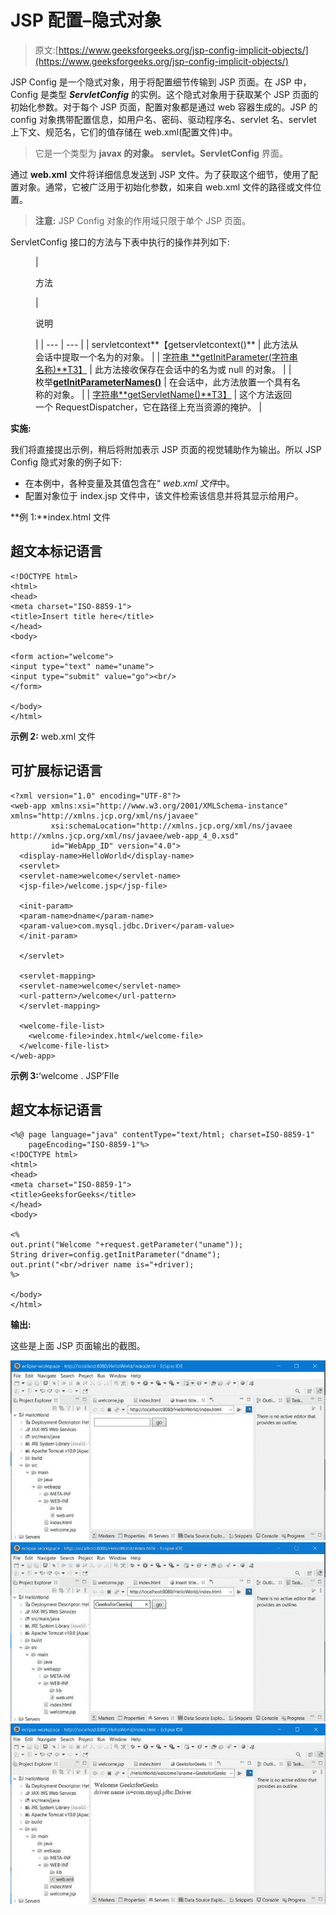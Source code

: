 # JSP 配置–隐式对象

> 原文:[https://www.geeksforgeeks.org/jsp-config-implicit-objects/](https://www.geeksforgeeks.org/jsp-config-implicit-objects/)

JSP Config 是一个隐式对象，用于将配置细节传输到 JSP 页面。在 JSP 中，Config 是类型 ***ServletConfig*** 的实例。这个隐式对象用于获取某个 JSP 页面的初始化参数。对于每个 JSP 页面，配置对象都是通过 web 容器生成的。JSP 的 config 对象携带配置信息，如用户名、密码、驱动程序名、servlet 名、servlet 上下文、规范名，它们的值存储在 web.xml(配置文件)中。

> 它是一个类型为 **javax 的对象。** **servlet。ServletConfig** 界面。

通过 **web.xml** 文件将详细信息发送到 JSP 文件。为了获取这个细节，使用了配置对象。通常，它被广泛用于初始化参数，如来自 web.xml 文件的路径或文件位置。

> **注意:** JSP Config 对象的作用域只限于单个 JSP 页面。

ServletConfig 接口的方法与下表中执行的操作并列如下:

<figure class="table">

| 

方法

 | 

说明

 |
| --- | --- |
| servletcontext**【getservletcontext()** | 此方法从会话中提取一个名为的对象。 |
| [字符串 **getInitParameter(字符串名称)**T3】](https://www.geeksforgeeks.org/difference-between-servletconfig-and-servletcontext-in-java-servlet/) | 此方法接收保存在会话中的名为或 null 的对象。 |
| 枚举[**getInitParameterNames()**](https://www.geeksforgeeks.org/difference-between-servletconfig-and-servletcontext-in-java-servlet/) | 在会话中，此方法放置一个具有名称的对象。 |
| [字符串**getServletName()**T3】](https://www.geeksforgeeks.org/classes-of-jsp-api/) | 这个方法返回一个 RequestDispatcher，它在路径上充当资源的掩护。 |

</figure>

**实施:**

我们将直接提出示例，稍后将附加表示 JSP 页面的视觉辅助作为输出。所以 JSP Config 隐式对象的例子如下:

*   在本例中，各种变量及其值包含在“ *web.xml 文件*中。
*   配置对象位于 index.jsp 文件中，该文件检索该信息并将其显示给用户。

**例 1:**index.html 文件

## 超文本标记语言

```
<!DOCTYPE html>
<html>
<head>
<meta charset="ISO-8859-1">
<title>Insert title here</title>
</head>
<body>

<form action="welcome">
<input type="text" name="uname">
<input type="submit" value="go"><br/>
</form>

</body>
</html>
```

**示例 2:** web.xml 文件

## 可扩展标记语言

```
<?xml version="1.0" encoding="UTF-8"?>
<web-app xmlns:xsi="http://www.w3.org/2001/XMLSchema-instance" xmlns="http://xmlns.jcp.org/xml/ns/javaee" 
         xsi:schemaLocation="http://xmlns.jcp.org/xml/ns/javaee http://xmlns.jcp.org/xml/ns/javaee/web-app_4_0.xsd" 
         id="WebApp_ID" version="4.0">
  <display-name>HelloWorld</display-name>
  <servlet>
  <servlet-name>welcome</servlet-name>
  <jsp-file>/welcome.jsp</jsp-file>

  <init-param>
  <param-name>dname</param-name>
  <param-value>com.mysql.jdbc.Driver</param-value>
  </init-param>

  </servlet>

  <servlet-mapping>
  <servlet-name>welcome</servlet-name>
  <url-pattern>/welcome</url-pattern>
  </servlet-mapping>

  <welcome-file-list>
    <welcome-file>index.html</welcome-file>
  </welcome-file-list>
</web-app>
```

**示例 3:**‘welcome . JSP’FIle

## 超文本标记语言

```
<%@ page language="java" contentType="text/html; charset=ISO-8859-1"
    pageEncoding="ISO-8859-1"%>
<!DOCTYPE html>
<html>
<head>
<meta charset="ISO-8859-1">
<title>GeeksforGeeks</title>
</head>
<body>

<%
out.print("Welcome "+request.getParameter("uname"));
String driver=config.getInitParameter("dname");
out.print("<br/>driver name is="+driver);  
%>

</body>
</html>
```

**输出:**

这些是上面 JSP 页面输出的截图。

![](img/9a90332600da9a75d67beda1305535dc.png) ![](img/ab2553ae465f307786c61c657906a0f2.png) ![](img/e9d8916e62a889064d0b8383cab0b3b1.png)